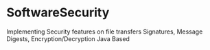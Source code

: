 # SoftwareSecurity
Implementing Security features on file transfers
Signatures, Message Digests, Encryption/Decryption
Java Based
